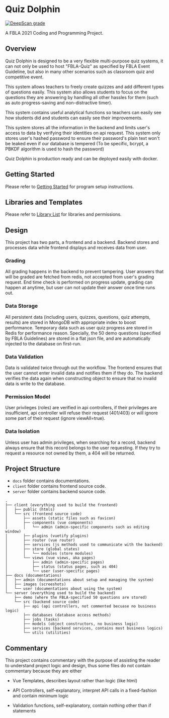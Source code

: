 # Quiz Dolphin


[![DeepScan grade](https://deepscan.io/api/teams/12458/projects/16042/branches/334033/badge/grade.svg?token=a1fa0980263b30233c0ddf1e9c3ed778290db2ee)](https://deepscan.io/dashboard#view=project&tid=12458&pid=16042&bid=334033)

A FBLA 2021 Coding and Programming Project.

## Overview

Quiz Dolphin is designed to be a very flexible multi-purpose quiz systems, it can not only be used to host "FBLA-Quiz" as specified by FBLA Event Guideline, but also in many other scenarios such as classroom quiz and competitive event.

This system allows teachers to freely create quizzes and add different types of questions easily. This system also allows students to focus on the questions they are answering by handling all other hassles for them (such as auto progress-saving and non-distractive timer).

This system contains useful analytical functions so teachers can easily see how students did and students can easily see their improvements.

This system stores all the information in the backend and limits user's access to data by verifying their identities on api request. This system only stores user's hashed password to ensure their password's plain text won't be leaked even if our database is tempered (To be specific, bcrypt, a PBKDF algorithm is used to hash the password)

Quiz Dolphin is production ready and can be deployed easily with docker.

## Getting Started

Please refer to [Getting Started](docs/admin/Getting-Started.md) for program setup instructions.

## Libraries and Templates

Please refer to [Library List](LIBRARY.md) for libraries and permissions.

## Design

This project has two parts, a frontend and a backend. Backend stores and processes data while frontend displays and receives data from user.

### Grading

All grading happens in the backend to prevent tampering. User answers that will be graded are fetched from redis, not accepted from user's grading request. End time check is performed on progress update, grading can happen at anytime, but user can not update their answer once time runs out.

### Data Storage

All persistent data (including users, quizzes, questions, quiz attempts, results) are stored in MongoDB with appropriate index to boost performance. Temporary data such as user quiz progress are stored in Redis for performance reason. Specially, the 50 demo questions (specified by FBLA Guidelines) are stored in a flat json file, and are automatically injected to the database on first-run.

### Data Validation

Data is validated twice through out the workflow. The frontend ensures that the user cannot enter invalid data and notifies them if they do. The backend verifies the data again when constructing object to ensure that no invalid data is write to the database.

### Permission Model

User privileges (roles) are verified in api controllers, if their privileges are insufficient, api controller will refuse their request (401/403) or will ignore some part of their request (ignore viewAll=true).

### Data Isolation

Unless user has admin privileges, when searching for a record, backend always ensure that this record belongs to the user requesting. If they try to request a resource not owned by them, a 404 will be returned.

## Project Structure

- `docs` folder contains documentations.
- `client` folder contains frontend source code.
- `server` folder contains backend source code.

```
.
├── client (everything used to build the frontend)
│   ├── public (htmls)
│   └── src (frontend source code)
│       ├── assets (static files such as favicon)
│       ├── components (vue components)
│       │   └── admin (admin-specific components such as editing window)
│       ├── plugins (vuetify plugins)
│       ├── router (vue router)
│       ├── services (js methods used to communicate with the backend)
│       ├── store (global states)
│       │   └── modules (store modules)
│       └── views (vue views, aka pages)
│           ├── admin (admin-specific pages)
│           ├── status (status pages, such as 404)
│           └── user (user-specific pages)
├── docs (documentations)
│   ├── admin (documentations about setup and managing the system)
│   ├── images (screeshots)
│   └── user (documentations about using the system)
└── server (everything used to build the backend)
    ├── demo (where the FBLA-specified 50 questions are stored)
    └── src (backend source code)
        ├── api (api controllers, not commented becuase no business logic)
        ├── databases (database access methods)
        ├── jobs (tasks)
        ├── models (object constructors, no business logic)
        ├── services (backend services, contains most business logics)
        └── utils (utilities)
```

## Commentary

This project contains commentary with the purpose of assisting the reader to understand project logic and design, thus some files do not contain commentary because they are either

- Vue Templates, describes layout rather than logic (like html)

- API Controllers, self-explanatory, interpret API calls in a fixed-fashion and contain minimum logic

- Validation functions, self-explanatory, contain nothing other than if statements

